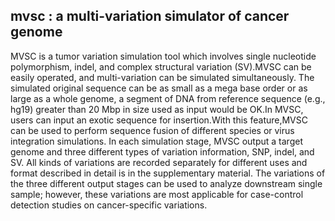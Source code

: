 ## mvsc : a multi-variation simulator of cancer genome

MVSC is a tumor variation simulation tool which involves single nucleotide polymorphism, indel, and complex structural variation (SV).MVSC can be easily operated, and multi-variation can be simulated simultaneously. The simulated original sequence can be as small as a mega base order or as large as a whole genome, a segment of DNA from reference sequence (e.g., hg19) greater than 20 Mbp in size used as input would be OK.In MVSC, users can input an exotic sequence for insertion.With this feature,MVSC can be used to perform sequence fusion of different species or virus integration simulations. In each simulation stage, MVSC output a target genome and three different types of variation information, SNP, indel, and SV. All kinds of variations are recorded separately for different uses and format described in detail is in the supplementary material. The variations of the three different output stages can be used to analyze downstream single sample; however, these variations are most applicable for case-control detection studies on cancer-specific variations.
